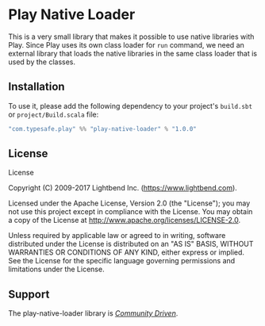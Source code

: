# Play Native Loader

This is a very small library that makes it possible to use native libraries with Play. Since Play uses its own class loader for `run` command, we need an external library that loads the native libraries in the same class loader that is used by the classes.

## Installation

To use it, please add the following dependency to your project's `build.sbt` or `project/Build.scala` file:

```scala
"com.typesafe.play" %% "play-native-loader" % "1.0.0"
```

## License

License

Copyright (C) 2009-2017 Lightbend Inc. (https://www.lightbend.com).

Licensed under the Apache License, Version 2.0 (the "License"); you may not use this project except in compliance with the License. You may obtain a copy of the License at http://www.apache.org/licenses/LICENSE-2.0.

Unless required by applicable law or agreed to in writing, software distributed under the License is distributed on an "AS IS" BASIS, WITHOUT WARRANTIES OR CONDITIONS OF ANY KIND, either express or implied. See the License for the specific language governing permissions and limitations under the License.

## Support

The play-native-loader library is *[Community Driven][]*.

[Community Driven]: https://developer.lightbend.com/docs/reactive-platform/2.0/support-terminology/index.html#community-driven

